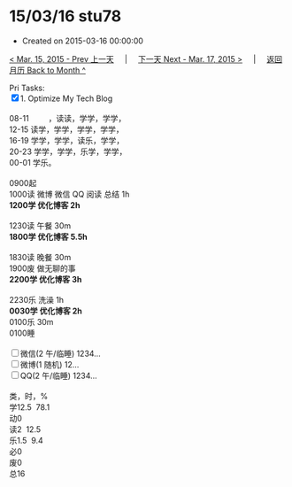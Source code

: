 # 15/03/16 stu78

- Created on 2015-03-16 00:00:00

[< Mar. 15, 2015 - Prev 上一天](_archived/lifelogs/2015/03/d15.md) &nbsp; &nbsp; | &nbsp; &nbsp; [下一天 Next - Mar. 17, 2015 >](_archived/lifelogs/2015/03/d17.md) &nbsp; &nbsp; |  &nbsp; &nbsp; [返回月历 Back to Month ^](_archived/lifelogs/2015/03/index.md)
<br/><div>Pri Tasks:<br/><input type="checkbox" checked="true" />1. Optimize My Tech Blog</div><div><div><br/></div>08-11         ，读读，学学，学学，<br/>12-15 读学，学学，学学，学学，<br/>16-19 学学，学学，读乐，学学，<br/>20-23 学学，学学，乐学，学学，<div>00-01 学乐。</div><div><br/></div>0900起<br/>1000读 微博 微信 QQ 阅读 总结 1h</div><div><b>1200学 优化博客 2h</b><div><br/></div>1230读 午餐 30m<br/><b>1800学 优化博客 5.5h</b> <br/><div><br/></div>1830读 晚餐 30m<br/>1900废 做无聊的事</div><div><b>2200学 优化博客 3h</b><div><br/></div>2230乐 洗澡 1h<br/><b>0030学 优化博客 2h</b></div><div>0100乐 30m</div><div>0100睡</div><div><br/><input type="checkbox" />微信(2 午/临睡) 1234… <br/><input type="checkbox" />微博(1 随机) 12…<br/><input type="checkbox" />QQ(2 午/临睡) 1234…<br/><div><br/></div>类，时，%<br/>学12.5  78.1<br/>动0<br/>读2  12.5<br/>乐1.5  9.4<br/>必0<br/>废0<br/>总16</div>
